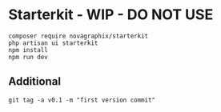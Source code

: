 # Starterkit - WIP - DO NOT USE

```
composer require novagraphix/starterkit
php artisan ui starterkit
npm install
npm run dev
```

## Additional

```
git tag -a v0.1 -m "first version commit"
```
